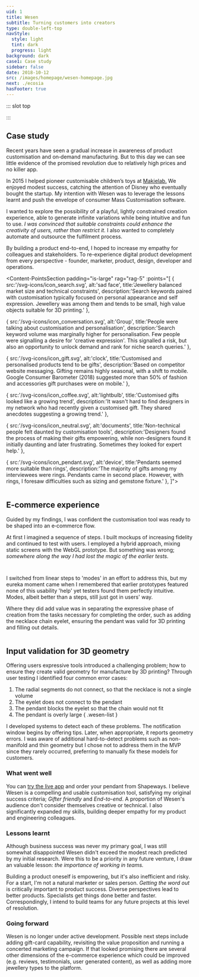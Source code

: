 ```yaml
---
uid: 1
title: Wesen
subtitle: Turning customers into creators
type: double-left-top
navStyle:
  style: light
  tint: dark
  progress: light
background: dark
case1: Case study
sidebar: false
date: 2018-10-12
src: /images/homepage/wesen-homepage.jpg
next: ./ecosia
hasFooter: true
---
```


::: slot top

<!-- Can customers be creators? -->
<Stage-ProjectStage :noise="true" :upless="true" rag="rag-4" ragTitle="rag-2" titleColumnClass="is-three-fifths" ctaLabel="wesen.studio" ctaUrl="http://www.wesen.studio"
description="I built an intuitive 3D customisation tool which enables anyone to create and order their unique pendant necklace.">

  <template v-slot:visual-background>
    <figure class="full-screen">
      <Heros-ImageHero src="/images/wesen/wesen-header-2.jpg" alt="Wesen Studio examples"/>
    </figure>
  </template>

  <template v-slot:platform>

  Responsive web app

  </template>

  <template v-slot:timeframe>

  2018

  </template>

  <template v-slot:my-role>

  UI/UX Designer
  ~ Full-stack JS developer

  </template>

  <template v-slot:team>

  Individual project

  </template>

</Stage-ProjectStage>


:::

<!-- <li>Responsive web application</li>
It's manufactured on demand by a blend of modern and traditional techniques.
<li>2018</li> -->

<Content-TextSection rag="rag-4" padding="is-initial" style="padding-bottom: 0;" columnOffset="title-offset">

## Case study

Recent years have seen a gradual increase in awareness of product customisation and on&#8209;demand manufacturing. But to this day we can see little evidence of the promised revolution due to relatively high prices and no killer app.

In 2015 I helped pioneer customisable children’s toys at [Makielab.](/projects/makielab) We enjoyed modest success, catching the attention of Disney who eventually bought the startup. My intention with Wesen was to leverage the lessons learnt and push the envelope of consumer Mass Customisation software.

I wanted to explore the possibility of a playful, lightly constrained creation experience, able to generate infinite variations while being intuitive and fun to use. _I was convinced that suitable constraints could enhance the creativity of users, rather than restrict it._ I also wanted to completely automate and outsource the fulfilment process.

By building a product end-to-end, I hoped to increase my empathy for colleagues and stakeholders. To re-experience digital product development from every perspective - founder, marketer, product, design, developer and operations.

<!--

 a more freeform creative experience, within constraints to make it easier to pick up

 [Mass Customisation](https://hbr.org/1997/01/the-four-faces-of-mass-customization)



 create or customise

-->

<!-- _This image shows a mixture of hand-made and procedurally generated pendants_ -->

<template v-slot:aside>

####  The challenge{ .challenge-title }

Enable customers to customise a product in the web browser. Make it possible to save and order their creation with automatic fulfilment by outsourced operations and manufacturing.

<br>

#### The outcome{ .challenge-title }

Wesen fulfils my original success criteria. It taught me a great deal but the most valuable lessons I didn't expect; the importance of _getting the word out_ and _working in teams._

</template>

</Content-TextSection>


<Content-ImageFrames-MainImageSection padding="is-medium-large" imageClass="is-4by3" url="https://player.vimeo.com/video/463897939" alt="Wesen demo" :iframe="true" :aside="true">
 
<template v-slot:aside>
  <figure class="image parent-loading is-square">
    <img class="lazyload" data-src="/images/wesen/context.jpg" alt="wesen pendant">
  </figure>
</template>

</Content-ImageFrames-MainImageSection>





<!-- <Content-ThreeColumnSection padding="is-equal" rag="rag-3">

<template v-slot:column1>

###  The challenge

Enable customers to customise a product in the web browser. Make it possible to save and order their creation with automatic fulfilment by outsourced operations and manufacturing.

</template>

<template v-slot:column2>

### The outcome

Wesen fulfils my original success criteria. It taught me a great deal but the most valuable lessons I didn't expect; the importance of _getting the word out_ and _working in teams._

</template>

<template v-slot:column3>

### My role

Entrepreneur
~ UX Product Designer
~ Full-stack JS Developer

</template>

</Content-ThreeColumnSection> -->






<Content-MainSectionDivider aside="Section 1 of 3" title="Discovery"/>


<!-- People weren\'t asking to create jewellery themselves -->

<Content-PointsSection padding="is-large" rag="rag-5" :points="[
{ src:'/svg-icons/icon_search.svg', alt:'sad face', title:'Jewellery balanced market size and technical constraints', description:'Search keywords paired with customisation typically focused on personal appearance and self expression. Jewellery was among them and tends to be small, high value objects suitable for 3D printing.' },

{ src:'/svg-icons/icon_conversation.svg', alt:'Group', title:'People were talking about customisation and personalisation', description:'Search keyword volume was marginally higher for personalisation. Few people were signalling a desire for \'creative expression\'. This signalled a risk, but also an opportunity to unlock demand and rank for niche search queries.' },

{ src:'/svg-icons/icon_gift.svg', alt:'clock', title:'Customised and personalised products tend to be gifts', description:'Based on competitor website messaging. Gifting remains highly seasonal, with a shift to mobile. Google Consumer Barometer (2018) suggested more than 50% of fashion and accessories gift purchases were on mobile.' },

{ src:'/svg-icons/icon_coffee.svg', alt:'lightbulb', title:'Customised gifts looked like a growing trend', description:'It wasn\'t hard to find designers in my network who had recently given a customised gift. They shared anecdotes suggesting a growing trend.' },

{ src:'/svg-icons/icon_neutral.svg', alt:'documents', title:'Non-technical people felt daunted by customisation tools', description:'Designers found the process of making their gifts empowering, while non-designers found it initially daunting and later frustrating. Sometimes they looked for expert help.' },

{ src:'/svg-icons/icon_pendant.svg', alt:'device', title:'Pendants seemed more suitable than rings', description:'The majority of gifts among my interviewees were rings. Pendants came in second place. However, with rings, I foresaw difficulties such as sizing and gemstone fixture.' },
]">

<template v-slot:content>

## Research

My approach was to broadly investigate the mass customisation market and choose a product category based on estimated product-market fit.

<p class="subtitle">
  I used digital marketing techniques to gauge the market size and followed up with qualitative interviews; four designers and one non&#8209;designer, each who had recently designed or commissioned bespoke jewellery.
</p>

</template>

</Content-PointsSection>



<Content-QuoteSection rag="rag-4" quote="I couldn’t find anything that exactly matched what I had in mind. In the end designing everything myself really paid off. They found it so thoughtful!" attribute="Designer interviewee on gifting jewellery to their partner" color="green"/>




<Content-ThreeColumnSection  columnOffset="three-offset">

<template v-slot:content>

## User profiles

The next step was to clearly define and build empathy for potential customers. Qualitative interviews suggested a primary persona _Gifters_ and a secondary persona _Enthusiasts._

<!-- In some cases customers could be both. Enthusiasts are typically a smaller segment, so I decided to focus on gifters. I reasoned that a flow optimised for gifters was unlikely to deter enthusiasts. -->

</template>

<template v-slot:column1>

####  Gifter

---

*Buyer persona*

When I need to give an important gift, I want to design it myself so I can be sure it will make the recipient happy.

<div class="small">

_“I’m looking for the perfect gift which will show them how much I care”_
~ _“I want to give something unique, which they couldn’t get anywhere else”_
~ _“A gift should be personal, something which reminds them of me”_
~ _“I want to feel confident giving the gift”_
{ .secondary }

</div>


</template>

<template v-slot:column2>

#### Enthusiast

---

*Buyer persona*

When new and unusual products become available, I want to try them out so I'm on the cutting edge.

<div class="small">

_“People expect me to find the next trend”_
~ _“I like to experiment with new technologies”_
~ _“I have a personal style and I carefully curate what I wear”_
~ _“I want to wear jewellery no-one else has seen before”_
{ .secondary }

</div>

</template>

<template v-slot:column3>

<figure class="image parent-loading is-square">
  <img class="lazyload" data-src="/images/wesen/journey_characters2.jpg" alt="Cartoon of enthusiasts and gifters">
</figure>

</template>

</Content-ThreeColumnSection>





<Content-ThreeColumnSection padding="is-large has-divider"  columnOffset="three-offset">

<template v-slot:content>

## Scope and objectives

I recognised the need for clear project objectives and a narrow scope if I was to succeed in launching a product within a reasonable timeframe. I identified the key challenges, which I captured as 'How Might We' statements.


<!-- that we needed to have a clear understanding of the project goals and motivations, which we could then use to guide the project process. Together with the project team, I identified our key challenges, which we captured as “How Might We” statements:

Having built an understanding of the space, I distilled my
As the project kicked off, we identified our key challenges, which we captured as “How Might We” statements:

My research posed two key user experience challenges. Firstly, how to communicate the value of lightly-constrained product creation to an audience that isn't explicitly asking for it. Secondly, how to address the anxiety of non-technical users approaching a customisation interface.

There was another important aspect to address; . To facilitate this I set a tight scope and suitable objectives. -->

<!-- which enables customers to order their pendants

Addressing these became the first pillar of my design activity. The second was to reach a level of product resolution where real customers could make actual orders - I refered to this as _End-to-end._ To facilitate achieving this within a reasonable timeframe I paired back the typical components of an e-commerce flow, leaving behind only the critical elements necessary to win my first customers. -->

</template>

<template v-slot:column1>

####  Gifter friendly

---

<div class="small">

_How might we communicate the value of lightly-constrained product creation to an audience that isn't explicitly asking for it?_

_How might we address the anxiety of non-technical users approaching a customisation interface?_

Build confidence with an e-commerce storefront that explains the value proposition.
~ Allow shoppers to browse pre-designed products and start customising from there.
~ Address anxiety with an intuitive interface can be learnt within 5 seconds without a tutorial.
~ Minimise the number of controls and progressively disclose supporting features.

</div>

<!--

~ Empower and enable with meaningful expression.

Make it possible for these to be selected as the foundation for further customisation or bought immediately.

Enable customers to express themselves meaningfully without requiring a high level of skill or design experience.




Make it possible for customers to buy the pendant they create and ensure automated fulfillment of their order.

by relying on third-party cloud services where possible. Outsource complex systems like payments and accounts.

-->

</template>

<template v-slot:column2>

#### End-to-end

---

<div class="small">

_How might we build an end-to-end product, which enables customers to buy their creations, while minimising development effort?_

Enable customers to purchase their creation and automatically fulfil their order.
~ Save the customer's design and order data, allowing them to return to it and make modifications or repeat orders.
~ Establish a line of communication for customers to enquire about their order and report any problems.
~ Minimise technical and operational overhead by following an 'outsource-first' principle e.g. third-party cloud services, APIs, payment providers, fulfilment experts.

</div>

</template>

<template v-slot:column3>

<figure class="image parent-loading is-square">
  <img class="lazyload medium-zoom" data-src="/images/wesen/draft-journey-mvp.png" alt="Flowchart of user journey">
</figure>
<figcaption class="small">

Orange indicates features to be outsourced or removed for the pilot.

</figcaption>

</template>

</Content-ThreeColumnSection>




<Content-ImageFrames-FullImageSection url="/images/wesen/wesen-montage-1.jpg" alt="Montage of further discovery process"/>




<Content-ImageFrames-SquareImagesRow rag="rag-3" :images="[
{ url:'https://player.vimeo.com/video/293190700', alt:'Blender prototype video', caption:'Square image caption 1', slot:'slot1', iframe:true },
{ url:'https://player.vimeo.com/video/293190664', alt:'Interactive webGL prototype', caption:'Square image caption 2', slot:'slot2', iframe:true },
{ url:'/images/wesen/webgl-feasibility.jpg', alt:'Metal shader exploration', caption:'Square image caption 3', slot:'slot3', iframe:false },
]">

<template slot="content">

## Low-fi Prototyping

<p class="subtitle">
My background in Industrial Design helped me assemble a list of promising 3D modelling tools. I extended it with input from designers in my network.
</p>

The search for a compelling customisation experience required an iterative approach. I reimagined each tool with simplified interaction or constrained capability. Then I would combine several such tools to see if interesting synergies emerged.

To formalise my thinking, I rated these ideas on _Expressiveness_ and (ease of) _Implementation_. During this process I began thinking of myself as 'unshackling' expressive modelling tools from their specialist software confines.

</template>

<template slot="slot1">

#### Blender basic interactive

I chose to proceed with an idea combining _Radial array_ and _Control geometry._ It was fun to use, often producing pleasing and unexpected outcomes.

Blender had proven a useful platform for experimentation. But I wasn't able to use it for usability or value testing because my subjects weren't fluent in the Blender interface.

</template>

<template slot="slot2">

#### WebGL basic interactive

To overcome this limitation, I built a basic yet functional prototype in WebGL. I also took the opportunity to explore various JS libraries before committing in production.

_All testers immediately grasped the affordance and moved the control points._ I observed an attitude of curiosity, even among those I expected to be daunted by the interface.

</template>

<template slot="slot3">

#### WebGL feasibility

I had a growing concern that customers could feel disconnected from the product they would eventually buy.

To mitigate this risk, I prioritised reaching a high level of graphical realism. Matcap shaders offered a solution that also met my performance requirements.

</template>

</Content-ImageFrames-SquareImagesRow>




<Content-MainAsideSection padding="is-large has-divider"  :aside="true" columnOffset="table-offset">

<template slot="content">

## Lessons from user testing

Before moving into high-fidelity design and development, I performed further usability testing on the proposed direction to validate design decisions, identify challenges, and iterate based on user feedback.

</template>

<template>

**Observation** | **Remedy** |
--- | --- |
_“I wish I could go back to the way I had it before”_ | I implemented an undo feature and reorganised the interface to accommodate the button |
_“I have no idea what size it is”_ | I added a scale grid and an introductory animation sequence, showing the pendant and chain in context |
_“These messages just get in my way”_ Error messages (further discussion below) broke the creative flow and led to a frustrating experience | Now the user only encounters error messages once they enter the eyelet mode for the first time, thereby signalling a desire to finish the pendant and checkout. I also made error messages dismissable until the next user action |
_“The first thing I wanted to do was push all the sliders to maximum”_ In some cases testers created the largest possible pendant | This signalled the need for another error condition - where the pendant design is unreasonably large - both too heavy to wear and very expensive. I also tried shrinking the design area but this felt constricting |
{.table .is-fullwidth}

</template>

<template slot="aside">

<div class="columns is-gapless">
  <div class="column is-two-thirds">
    <figure class="image parent-loading is-square">
      <img class="lazyload" data-src="/images/wesen/in-use.jpg" alt="webGL prototype in use">
    </figure>
  </div>
</div>

</template>

</Content-MainAsideSection>




<Content-ImageFrames-FullImageSection url="/images/wesen/wesen-montage-2.jpg" alt="Montage of design iteration"/>


<Content-FreeSection>

<div class="columns">
<div class="column is-two-thirds rag-4">

## E-commerce experience

<p class="subtitle">
  Guided by my findings, I was confident the customisation tool was ready to be shaped into an e&#8209;commerce flow.
</p>

At first I imagined a sequence of steps. I built mockups of increasing fidelity and continued to test with users. I employed a hybrid approach, mixing static screens with the WebGL prototype. But something was wrong; _somewhere along the way I had lost the magic of the earlier tests._

</div>
</div>

<Content-FlowInline :steps="[
  'Sculpt segments',
  'Layout segments',
  'Choose material',
  'Place the eyelet',
  'Details',
  'Checkout'
]"/>

<div class="columns">
<div class="column is-two-thirds">

I switched from linear steps to 'modes' in an effort to address this, but my eureka moment came when I remembered that earlier prototypes featured none of this usability 'help' yet testers found them perfectly intuitive. Modes, albeit better than a steps, still just got in users' way.

Where they did add value was in separating the expressive phase of creation from the tasks necessary for completing the order, such as adding the necklace chain eyelet, ensuring the pendant was valid for 3D printing and filling out details.

</div>
</div>

</Content-FreeSection>

<Content-TextSection rag="rag-3" padding="is-medium-large has-divider" columnOffset="title-offset">

## Input validation for 3D geometry

Offering users expressive tools introduced a challenging problem; how to ensure they create valid geometry for manufacture by 3D printing? Through user testing I identified four common error cases:

1. The radial segments do not connect, so that the necklace is not a single volume
2. The eyelet does not connect to the pendant
3. The pendant blocks the eyelet so that the chain would not fit
4. The pendant is overly large
{ .wesen-list }

I developed systems to detect each of these problems. The notification window begins by offering tips. Later, when appropriate, it reports geometry errors. I was aware of additional hard-to-detect problems such as non-manifold and thin geometry but I chose not to address them in the MVP since they rarely occurred, preferring to manually fix these models for customers.

<style lang="sass">

  .content ol.wesen-list
    margin-top: 2em
    margin-bottom: 2em
    li
      margin-bottom: 0.75em

</style>

<!-- An important lesson from user testing was not to show these notifications until the user signals a desire to advance in the purchase flow. Otherwise, they completely counteracted my efforts to reassure non-technical users. Error notifications start once they become useful; when the user adds an eyelet for the necklace chain. -->

<template v-slot:aside>

<figure class="image parent-loading is-square">
  <img class="lazyload" data-src="/images/wesen/messages-square.png" alt="3D geometry error messages"/>
</figure>

</template>

</Content-TextSection>




<Content-MainSectionDivider aside="Section 2 of 3" title="Delivery"/>




<Content-ImageFrames-SquareImagesRow padding="is-large" rag="rag-4" :images="[
{ url:'/images/wesen/Iconography-square.png', alt:'Production icon assets', caption:'Square image caption 1', slot:'slot1', iframe:false },
{ url:'/images/wesen/product-rendering.jpg', alt:'WIP product rendering', caption:'Square image caption 2', slot:'slot2', iframe:false },
]">

<!-- { url:'/images/wesen/handheld.jpg', alt:'WIP product photography', caption:'Square image caption 3', slot:'slot3', iframe:false }, -->

<template slot="content">

## Production assets

Based on my wireframes and aided by the tightly scoped user journey, I was able to focus on visually designing a minimal set of interfaces and assets. Among my influences were the Airbnb Design System, Google Material Design and the design language of fashion and jewellery brands.

</template>

<template slot="slot1">

I created a series of SVG icons inspired by the Montserrat font.

</template>

<template slot="slot2">

Photorealistic renders enabled me to show the variety of products possible.

</template>

<template slot="slot3">

I reused WIP samples for product photography, intending to revisit this in future iterations.

</template>

</Content-ImageFrames-SquareImagesRow>


<Content-ImageFrames-FullImageSection url="/images/wesen/wesen-montage-3.jpg" alt="Montage of further discovery process"/>



<Content-MainAsideSection rag="rag-5" :aside="true">

<template v-slot:content>

## Development

As I investigated technologies to power the e&#8209;commerce side of the experience, my main criteria was development speed. I wanted to avoid building common solutions like order management and payments. This led me to consider off-the-shelf platforms like Shopify and Magento. I found an even leaner solution. [Shapeways](https://www.shapeways.com/) (leading 3D printing web platform) offers an API with the capability to directly upload models to a private store hosted on their e-commerce platform. In this way, I could completely outsource checkout, payment and fulfilment. For further technical decisions, I drew on my experience at toucanBox and Makielab:

<!-- The question became what steps (if any) I would take to enhance users' checkout experience. I was already building 3D-print-ready  geometry on the Wesen backend and saving order records in a database. Connecting customers to this record would avoid foreseeable customer service challenges. Emailing this information would avoid the need for user accounts. So I decided to add email capability with Sendgrid. Customers receive an email with a checkout link and a link to their saved pendant, which they can modify and reorder. They can respond to the email with questions. -->

<!-- who save their pendant receive an email with a link to their saved

Users could retrieve their data and render it in the Wesen frontend using their model UID. I decided to smooth this experience by adding an email component. Upon saving a model, the user receives

It became clear that I required a Node.js server to build pendant models for 3D printing.

My main criteria was to setup the necessary e-commerce components to enable orders as quickly as possible. I explored off-the-shelf e-commerce systems like Shopify, Magento and WooCommerce but ... Needed to be even more paired back - no order management, sensitive user data or payments. Shapeways order API could offer this. The Heroku Node.js ecosystem proved remarkably suitable for this use-case.

In specifying production tools and technologies I re-referenced my project goals and drew on past experience: “Ensure that operations can be automated and that manufacture can be fulfilled by a single service (such as Shapeways) with minimal or no post processing” “Minimise the technical overhead of storing personal and payment details by using third-party services” I chose to upgrade and extend the prototype toolchain for production: Customer service email, database to retain created models and orders, considering payment services etc.





by enabling retrieval of saved content and quick CS responses
-->

</template>

<template>

**Experience** | **Solution** |
--- | --- |
Unity or Unreal are the de facto realtime 3D frameworks but they tend to increase the complexity of a web frontend build chain | Three.js is less fully-featured but perfectly serviceable for a simple 3D interface |
Different 3D frameworks powering frontend and backend processing can lead to duplicated work and discrepancies between what the user sees and what is actually manufactured | Three.js can run the same code in the browser and on a Node.js server |
Hosting websites and backend processes on physical infrastructure requires constant maintenance | Node.js / Express server on Heroku cloud infrastructure |
User accounts can greatly improve the customer experience but they are a considerable technical overhead | Send unique content links (saved pendant and checkout links) by email. Conduct all CS using the same email thread  |
{.table .is-fullwidth}

</template>

<!-- In-house payment and order management systems are a considerable technical commitment | Outsource payment and order management to Shapeways (already the fulfillment partner) | -->


<template v-slot:aside>

<Content-Techstack

:techs="[
{ title:'WebGL', description:'Three.js' },
{ title:'UI', description:'Angular 2+' },
{ title:'CSS', description:'SASS, Bulma' },
{ title:'Backend', description:'Node.js, Express, MongoDB, Logentries' },
{ title:'APIs', description:'Sendgrid, Shapeways' },
]"

/>


<!-- <div class="box content">

### Techstack

**WebGL framework** Three.js
~ **UI framework** Guify (prototype) to Angular 2+ (Typescript)
~ **CSS framework** Bulma
~ **Backend** Harp.js (prototype) to Node.js, Express, MongoDB
~ **Email** Sendgrid
~ **Fulfillment** Shapeways order API

<!-- **WebGL framework**
Three.js

**Backend**
Harp.js (prototype) to Node.js / Express / MongoDB

**UI framework**
Guify (prototype) to Angular 2+ (Typescript)

**CSS framework**
Bulma

**Email**
Sendgrid

**Fulfillment**
Shapeways order API

</div> -->

</template>

</Content-MainAsideSection>


<Content-ImageFrames-MainImageSection padding="is-medium-large" url="/images/wesen/system-diagram.png" alt="System diagram of Wesen app" imageClass="is-5by4" :aside="false" :content="false" caption="The Wesen system diagram, detailing user touchpoints and client / server / third-party API interactions."/>





<Content-MainSectionDivider aside="Section 3 of 3" title="Evaluation"/>



<Content-TextSection rag="rag-3" columnOffset="title-small-offset">

<!-- <p class="subtitle">
  Wesen is live. You can customise and order your pendant necklace right now.
</p> -->

<!-- As suggested by my initial market research, Wesen proved to be a relatively low reach product, delighting a small niche. I was please to discover that a proportion of its audience didn't consider themselves creative or technical. -->

### What went well

You can [try the live app](http://www.wesen.studio) and order your pendant from Shapeways. I believe Wesen is a compelling and usable customisation tool, satisfying my original success criteria; _Gifter friendly_ and _End-to-end_. A proportion of Wesen's audience don't consider themselves creative or technical. I also significantly expanded my skills, building deeper empathy for my product and engineering colleagues.

### Lessons learnt

Although business success was never my primary goal, I was still somewhat disappointed Wesen didn't exceed the modest reach predicted by my initial research. Were this to be a priority in any future venture, I draw an valuable lesson: _the importance of working in teams._

Building a product oneself is empowering, but it's also inefficient and risky. For a start, I'm not a natural marketer or sales person. _Getting the word out_ is critically important to product success. Diverse perspectives lead to better products. Specialists get things done better and faster. Correspondingly, I intend to build teams for any future projects at this level of resolution.

### Going forward

Wesen is no longer under active development. Possible next steps include adding gift-card capability, revisiting the value proposition and running a concerted marketing campaign. If that looked promising there are several other dimensions of the e-commerce experience which could be improved (e.g. reviews, testimonials, user generated content), as well as adding more jewellery types to the platform.


<!--

Specialists get things done better and faster.

Perhaps by then other Mass Customisation products will have raised public awareness.
-->

<!-- Wesen dispelled my lingering false-faith in "if you build it, they will come". -->

<!-- Going forward I aim to collaborate with people who have complimentary skills and compensate for my blind spots.

At some point, I will revisit how I communicate the value proposition and put some money behind a marketing push.

Correspondingly, I intend to form a multidisciplinary team for any future ventures or side projects.

It's certainly a romantic idea to design and build a product oneself, but in practice it's an inefficient and risky process.

For most people Mass Customisation remains a futuristic idea. Although I never believed Wesen would change this, I was still somewhat disappointed it didn't achieve significant circulation or sales. Perhaps this was due to timing or the immensely poor odds facing new ventures (90% of startups fail) but I nonetheless draw an important lessons from this outcome: the importance of _working in teams._

The final lesson from Wesen was the importance of team. It's certainly a romantic idea to design and build a product oneself, but in practice it's an inefficient process. Teams bring complimentary skills and perspectives (as mentioned earlier) and specialists get things done faster. As well as appreciating my team all the more in my everyday work, I intend to build teams for any future side projects. -->

<!-- Money making engine metaphore - marketing money goes in, revenue comes out - is it better than a bank or some other investment? -->

<!-- Perhaps even an interesting side note in the broader story of Mass Customisation. -->

<!-- Second, I've learnt to test _Product-market fit_ without building anything if possible - not even building MVPs. It's an inconvenient truth that 90% of startups fail. It's far better to fail fast, without making significant investments. -->

<!-- Were I to return to it, I would focus on one of the first challenges I identified, which was never satisfactorily overcome - that of communicating the value proposition. -->

<template slot="aside">

<div class="columns is-gapless">
  <div class="column is-three-quarters">
        <figure class="image parent-loading is-square">
        <img class="lazyload" data-src="/images/wesen/evaluation.jpg" alt="Pendant worn by a customer">
      </figure>
  </div>
</div>

<!-- <figcaption>

_Due to COVID-19 only plastic materials are currently available._

</figcaption> -->

</template>


</Content-TextSection>



<Content-MetricsSection padding="is-medium-large" :metrics="[
{ metric:'2.7s', description:'Avg. load time for the realtime 3D customisation experience' },
{ metric:'$14', description:'Starting price for a unique pendant in plastic' },
{ metric:'∞', description:'Unlimited variety' },
]"/>
